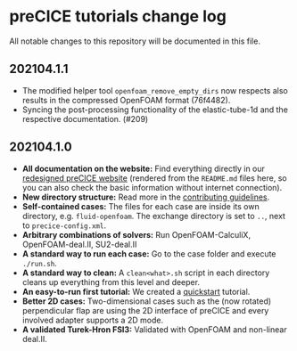 # preCICE tutorials change log

All notable changes to this repository will be documented in this file.

## 202104.1.1

- The modified helper tool `openfoam_remove_empty_dirs` now respects also results in the compressed OpenFOAM format (76f4482).
- Syncing the post-processing functionality of the elastic-tube-1d and the respective documentation. (#209)

## 202104.1.0

- **All documentation on the website:** Find everything directly in our [redesigned preCICE website](https://precice.org/tutorials.html) (rendered from the `README.md` files here, so you can also check the basic information without internet connection).
- **New directory structure:** Read more in the [contributing guidelines](https://precice.org/community-contribute-to-precice.html).
- **Self-contained cases:** The files for each case are inside its own directory, e.g. `fluid-openfoam`. The exchange directory is set to `..`, next to `precice-config.xml`.
- **Arbitrary combinations of solvers:** Run OpenFOAM-CalculiX, OpenFOAM-deal.II, SU2-deal.II
- **A standard way to run each case:** Go to the case folder and execute `./run.sh`.
- **A standard way to clean:** A `clean<what>.sh` script in each directory cleans up everything from this level and deeper.
- **An easy-to-run first tutorial:** We created a [quickstart](https://precice.org/quickstart.html) tutorial.
- **Better 2D cases:** Two-dimensional cases such as the (now rotated) perpendicular flap are using the 2D interface of preCICE and every involved adapter supports a 2D mode.
- **A validated Turek-Hron FSI3:** Validated with OpenFOAM and non-linear deal.II.

